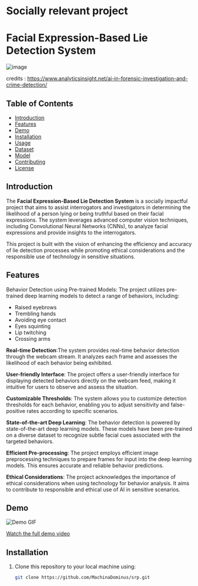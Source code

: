 # Socially relevant project

# Facial Expression-Based Lie Detection System


![image](https://github.com/MachinaDominus/srp/assets/141066776/a1c3676b-0b2d-4a3a-9f83-1f0786ad2f97)

credits : https://www.analyticsinsight.net/ai-in-forensic-investigation-and-crime-detection/

## Table of Contents

- [Introduction](#introduction)
- [Features](#features)
- [Demo](#demo)
- [Installation](#installation)
- [Usage](#usage)
- [Dataset](#dataset)
- [Model](#model)
- [Contributing](#contributing)
- [License](#license)

## Introduction

The **Facial Expression-Based Lie Detection System** is a socially impactful project that aims to assist interrogators and investigators in determining the likelihood of a person lying or being truthful based on their facial expressions. The system leverages advanced computer vision techniques, including Convolutional Neural Networks (CNNs), to analyze facial expressions and provide insights to the interrogators.

This project is built with the vision of enhancing the efficiency and accuracy of lie detection processes while promoting ethical considerations and the responsible use of technology in sensitive situations.

## Features

Behavior Detection using Pre-trained Models: The project utilizes pre-trained deep learning models to detect a range of behaviors, including:

- Raised eyebrows
- Trembling hands
- Avoiding eye contact
- Eyes squinting
- Lip twitching
- Crossing arms
  
**Real-time Detection**:The system provides real-time behavior detection through the webcam stream. It analyzes each frame and assesses the likelihood of each behavior being exhibited.

**User-friendly Interface**: The project offers a user-friendly interface for displaying detected behaviors directly on the webcam feed, making it intuitive for users to observe and assess the situation.

**Customizable Thresholds**: The system allows you to customize detection thresholds for each behavior, enabling you to adjust sensitivity and false-positive rates according to specific scenarios.

**State-of-the-art Deep Learning**: The behavior detection is powered by state-of-the-art deep learning models. These models have been pre-trained on a diverse dataset to recognize subtle facial cues associated with the targeted behaviors.

**Efficient Pre-processing**: The project employs efficient image preprocessing techniques to prepare frames for input into the deep learning models. This ensures accurate and reliable behavior predictions.

**Ethical Considerations**: The project acknowledges the importance of ethical considerations when using technology for behavior analysis. It aims to contribute to responsible and ethical use of AI in sensitive scenarios.



## Demo

![Demo GIF](demo.gif)

[Watch the full demo video](demo_video_link)

## Installation

1. Clone this repository to your local machine using:
   ```sh
   git clone https://github.com/MachinaDominus/srp.git
